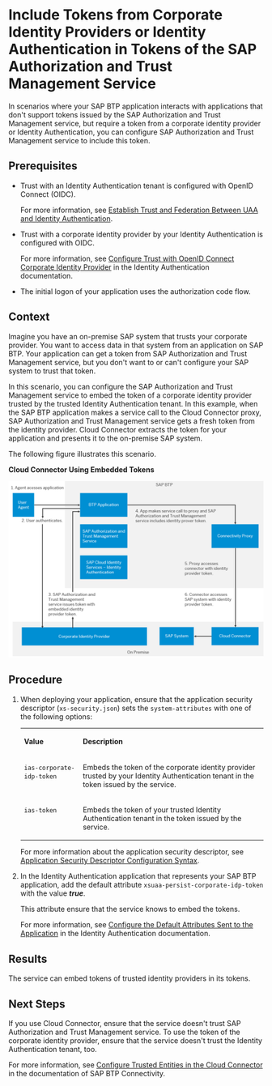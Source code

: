 <!-- loio8dc480a09e77437580cf0d85b82dbe8e -->

# Include Tokens from Corporate Identity Providers or Identity Authentication in Tokens of the SAP Authorization and Trust Management Service

In scenarios where your SAP BTP application interacts with applications that don't support tokens issued by the SAP Authorization and Trust Management service, but require a token from a corporate identity provider or Identity Authentication, you can configure SAP Authorization and Trust Management service to include this token.



<a name="loio8dc480a09e77437580cf0d85b82dbe8e__prereq_rn1_zzp_nwb"/>

## Prerequisites

-   Trust with an Identity Authentication tenant is configured with OpenID Connect \(OIDC\).

    For more information, see [Establish Trust and Federation Between UAA and Identity Authentication](../50-administration-and-ops/establish-trust-and-federation-between-uaa-and-identity-authentication-161f8f0.md).

-   Trust with a corporate identity provider by your Identity Authentication is configured with OIDC.

    For more information, see [Configure Trust with OpenID Connect Corporate Identity Provider](https://help.sap.com/docs/IDENTITY_AUTHENTICATION/6d6d63354d1242d185ab4830fc04feb1/8ff83a12bbb8491c9558d635d6bbb287.html) in the Identity Authentication documentation.

-   The initial logon of your application uses the authorization code flow.




<a name="loio8dc480a09e77437580cf0d85b82dbe8e__context_emz_zzp_nwb"/>

## Context

Imagine you have an on-premise SAP system that trusts your corporate provider. You want to access data in that system from an application on SAP BTP. Your application can get a token from SAP Authorization and Trust Management service, but you don't want to or can't configure your SAP system to trust that token.

In this scenario, you can configure the SAP Authorization and Trust Management service to embed the token of a corporate identity provider trusted by the trusted Identity Authentication tenant. In this example, when the SAP BTP application makes a service call to the Cloud Connector proxy, SAP Authorization and Trust Management service gets a fresh token from the identity provider. Cloud Connector extracts the token for your application and presents it to the on-premise SAP system.

The following figure illustrates this scenario.

  
  
**Cloud Connector Using Embedded Tokens**

 

![](images/embedded-idp-token_55063cb.png)



<a name="loio8dc480a09e77437580cf0d85b82dbe8e__steps_xcn_b1q_nwb"/>

## Procedure

1.  When deploying your application, ensure that the application security descriptor \(`xs-security.json`\) sets the `system-attributes` with one of the following options:


    <table>
    <tr>
    <th valign="top">

    Value


    
    </th>
    <th valign="top">

    Description


    
    </th>
    </tr>
    <tr>
    <td valign="top">

    `ias-corporate-idp-token`


    
    </td>
    <td valign="top">

    Embeds the token of the corporate identity provider trusted by your Identity Authentication tenant in the token issued by the service.


    
    </td>
    </tr>
    <tr>
    <td valign="top">

    `ias-token`


    
    </td>
    <td valign="top">

    Embeds the token of your trusted Identity Authentication tenant in the token issued by the service.


    
    </td>
    </tr>
    </table>
    
    For more information about the application security descriptor, see [Application Security Descriptor Configuration Syntax](application-security-descriptor-configuration-syntax-517895a.md).

2.  In the Identity Authentication application that represents your SAP BTP application, add the default attribute `xsuaa-persist-corporate-idp-token` with the value ***true***.

    This attribute ensure that the service knows to embed the tokens.

    For more information, see [Configure the Default Attributes Sent to the Application](https://help.sap.com/docs/IDENTITY_AUTHENTICATION/6d6d63354d1242d185ab4830fc04feb1/a2f1e4692e7d4379ab82144ab309e7b3.html) in the Identity Authentication documentation.




<a name="loio8dc480a09e77437580cf0d85b82dbe8e__result_cgh_t4q_nwb"/>

## Results

The service can embed tokens of trusted identity providers in its tokens.



<a name="loio8dc480a09e77437580cf0d85b82dbe8e__postreq_gln_t4q_nwb"/>

## Next Steps

If you use Cloud Connector, ensure that the service doesn't trust SAP Authorization and Trust Management service. To use the token of the corporate identity provider, ensure that the service doesn't trust the Identity Authentication tenant, too.

For more information, see [Configure Trusted Entities in the Cloud Connector](https://help.sap.com/docs/CP_CONNECTIVITY/cca91383641e40ffbe03bdc78f00f681/a4ee70f0274248f8bbc7594179ef948d.html#configure-trusted-entities-in-the-cloud-connector) in the documentation of SAP BTP Connectivity.

